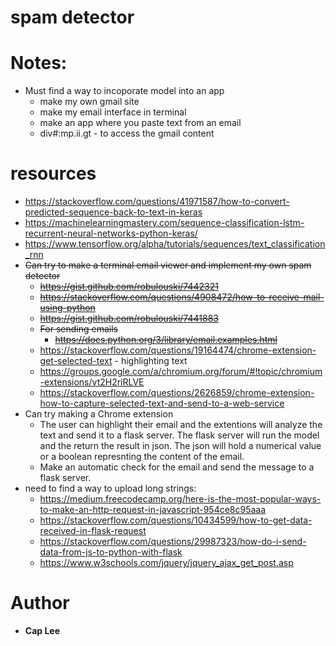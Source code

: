 # spam detector
# Notes:
- Must find a way to incoporate model into an app
  - make my own gmail site
  - make my email interface in terminal
  - make an app where you paste text from an email
  - div#:mp.ii.gt - to access the gmail content

# resources
- https://stackoverflow.com/questions/41971587/how-to-convert-predicted-sequence-back-to-text-in-keras
- https://machinelearningmastery.com/sequence-classification-lstm-recurrent-neural-networks-python-keras/
- https://www.tensorflow.org/alpha/tutorials/sequences/text_classification_rnn
- ~~Can try to make a terminal email viewer and implement my own spam detector~~
  - ~~https://gist.github.com/robulouski/7442321~~
  - ~~https://stackoverflow.com/questions/4908472/how-to-receive-mail-using-python~~
  - ~~https://gist.github.com/robulouski/7441883~~
  - ~~For sending emails~~
  	- ~~https://docs.python.org/3/library/email.examples.html~~
  - https://stackoverflow.com/questions/19164474/chrome-extension-get-selected-text -  highlighting text
  - https://groups.google.com/a/chromium.org/forum/#!topic/chromium-extensions/vt2H2riRLVE
  - https://stackoverflow.com/questions/2626859/chrome-extension-how-to-capture-selected-text-and-send-to-a-web-service
- Can try making a Chrome extension
	- The user can highlight their email and the extentions will analyze the text and send it to a flask server. The flask server will run the model and the return the result in json. The json will hold a numerical value or a boolean represnting the content of the email.
	- Make an automatic check for the email and send the message to a flask server.
- need to find a way to upload long strings:
  - https://medium.freecodecamp.org/here-is-the-most-popular-ways-to-make-an-http-request-in-javascript-954ce8c95aaa
  - https://stackoverflow.com/questions/10434599/how-to-get-data-received-in-flask-request
  - https://stackoverflow.com/questions/29987323/how-do-i-send-data-from-js-to-python-with-flask
  - https://www.w3schools.com/jquery/jquery_ajax_get_post.asp
# Author
- **Cap Lee**
